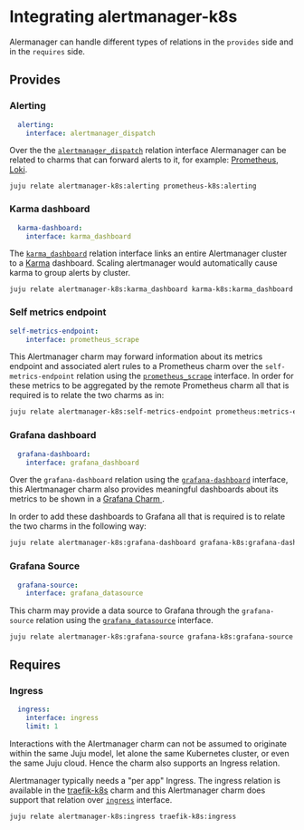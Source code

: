 # Integrating alertmanager-k8s

Alermanager can handle different types of relations in the `provides` side and in the `requires` side.

## Provides

### Alerting

```yaml
  alerting:
    interface: alertmanager_dispatch
```

Over the the
[`alertmanager_dispatch`](https://charmhub.io/alertmanager-k8s/libraries/alertmanager_dispatch)
relation interface Alermanager can be related to charms that can forward alerts to it,
for example: [Prometheus][Prometheus operator], [Loki][Loki operator].

```
juju relate alertmanager-k8s:alerting prometheus-k8s:alerting
```

### Karma dashboard

```yaml
  karma-dashboard:
    interface: karma_dashboard
```

The [`karma_dashboard`](https://charmhub.io/karma-k8s/libraries/karma_dashboard)
relation interface links an entire Alertmanager cluster to a
[Karma](https://charmhub.io/karma-k8s) dashboard.
Scaling alertmanager would automatically cause karma to group alerts by
cluster.

```
juju relate alertmanager-k8s:karma_dashboard karma-k8s:karma_dashboard
```

### Self metrics endpoint


```yaml
self-metrics-endpoint:
    interface: prometheus_scrape
```
This Alertmanager charm may forward information about its metrics endpoint and associated alert rules to a Prometheus charm over the `self-metrics-endpoint` relation using the [`prometheus_scrape`](https://charmhub.io/prometheus-k8s/libraries/prometheus_scrape) interface. In order for these metrics to be aggregated by the remote Prometheus charm all that is required is to relate the two charms as in:

```bash
juju relate alertmanager-k8s:self-metrics-endpoint prometheus:metrics-endpoint
```


### Grafana dashboard

```yaml
  grafana-dashboard:
    interface: grafana_dashboard
```

Over the `grafana-dashboard` relation using the [`grafana-dashboard`](https://charmhub.io/grafana-k8s/libraries/grafana_dashboard) interface, this Alertmanager charm also provides meaningful dashboards about its metrics to be shown in a [Grafana Charm ](https://charmhub.io/grafana-k8s).

In order to add these dashboards to Grafana all that is required is to relate the two charms in the following way:

```bash
juju relate alertmanager-k8s:grafana-dashboard grafana-k8s:grafana-dashboard
```

### Grafana Source

```yaml
  grafana-source:
    interface: grafana_datasource
```

This charm may provide a data source to Grafana through the `grafana-source` relation using the [`grafana_datasource`](https://charmhub.io/grafana-k8s/libraries/grafana_source) interface.

```
juju relate alertmanager-k8s:grafana-source grafana-k8s:grafana-source
```

## Requires


### Ingress

```yaml
  ingress:
    interface: ingress
    limit: 1
```

Interactions with the Alertmanager charm can not be assumed to originate within the same Juju model, let alone the same Kubernetes cluster, or even the same Juju cloud. Hence the charm also supports an Ingress relation.

Alertmanager typically needs a "per app" Ingress.  The ingress relation is available in the [traefik-k8s](https://charmhub.io/traefik-k8s) charm and this Alertmanager charm does support that relation over [`ingress`](https://charmhub.io/traefik-k8s/libraries/ingress) interface.


```
juju relate alertmanager-k8s:ingress traefik-k8s:ingress
```

[Loki operator]: https://charmhub.io/loki-k8s
[Prometheus operator]: https://charmhub.io/prometheus-k8s
[Karma operator]: https://charmhub.io/karma-k8s/
